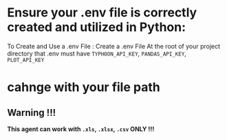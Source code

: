 # Ensure your .env file is correctly created and utilized in Python:

To Create and Use a .env File : 
Create a .env File
At the root of your project directory that .env must have `TYPHOON_API_KEY`, `PANDAS_API_KEY`, `PLOT_API_KEY`
# cahnge with your file path

## Warning !!!

**This agent can work with `.xls`, `.xlsx`, `.csv` **ONLY** !!!**

